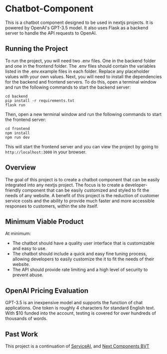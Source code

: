 # Chatbot-Component
This is a chatbot component designed to be used in nextjs projects.  It is powered by OpenAI's GPT-3.5 model.  It also uses Flask as a backend server to handle the API requests to OpenAI.

## Running the Project
To run the project, you will need two .env files.  One in the backend folder and one in the frontend folder.  The .env files should contain the variables listed in the .env.example files in each folder.  Replace any placeholder values with your own values.
Next, you will need to install the dependencies for the backend and frontend servers.  To do this, open a terminal window and run the following commands to start the backend server:
```
cd backend
pip install -r requirements.txt
flask run
```
Then, open a new terminal window and run the following commands to start the frontend server:
```
cd frontend
npm install
npm run dev
```
This will start the frontend server and you can view the project by going to `http://localhost:3000` in your browser.

## Overview
The goal of this project is to create a chatbot component that can be easily integrated into any nextjs project. The focus is to create a developer-friendly component that can be easily customized and styled to fit the needs of any website.  A benefit of this project is the reduction of customer service costs and the ability to provide much faster and more accessible responses to customers, within the site itself.

## Minimum Viable Product
At minimum:
- The chatbot should have a quality user interface that is customizable and easy to use.
- The chatbot should include a quick and easy fine tuning process, allowing developers to easily customize the it to fit the needs of their website.
- The API should provide rate limiting and a high level of security to prevent abuse.

## OpenAI Pricing Evaluation
GPT-3.5 is an inexpensive model and supports the function of chat applications. One token is roughly 4 characters for standard English text. With $10 funded into the account, testing is covered for over hundreds of thousands of words.

## Past Work
This project is a continuation of [ServiceAI](https://github.com/emilych7/serviceai), and [Next Components BVT](https://github.com/BSchoolland/next-components-bvt) 
